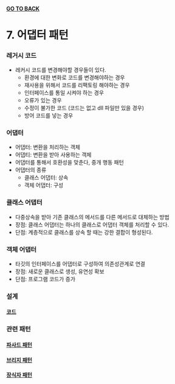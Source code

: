 #### [GO TO BACK](../README.md)

# 7. 어댑터 패턴

### 레거시 코드
- 레커시 코드를 변경해야할 경우들이 있다.
    - 환경에 대한 변화로 코드를 변경해야하는 경우
    - 재사용을 위해서 코드를 리팩토링 해야하는 경우
    - 인터페이스를 통일 시켜야 하는 경우
    - 오류가 있는 경우
    - 수정이 불가한 코드 (코드는 없고 dll 파일만 있을 경우)
    - 방어 코드를 넣는 경우

### 어댑터
- 어댑터: 변환을 처리하는 객체
- 어댑티: 변환을 받아 사용하는 객체
- 어댑터를 통해서 호환성을 맞춘다, 중개 행동 패턴
- 어댑터의 종류
    - 클래스 어댑터: 상속
    - 객체 어댑터: 구성
    
### 클래스 어댑터
- 다중상속을 받아 기존 클래스의 메서드를 다른 메서드로 대체하는 방법
- 장점: 클래스 어댑터는 하나의 클래스로 어댑터 객체를 처리할 수 있다.
- 단점: 계층적으로 클래스를 상속 할 때는 강한 결합이 형성된다.

### 객체 어댑터
- 타깃의 인터페이스를 어댑터로 구성하여 의존성관계로 연결
- 장점: 새로운 클래스로 생성, 유연성 확보
- 단점: 프로그램 코드가 증가

### 설계
#### [코드](./MathAdapter.java)

### 관련 패턴
#### [파사드 패턴](../chapter11/README.md)
#### [브리지 패턴](../chapter8/README.md)
#### [장식자 패턴](../chapter10/README.md)
